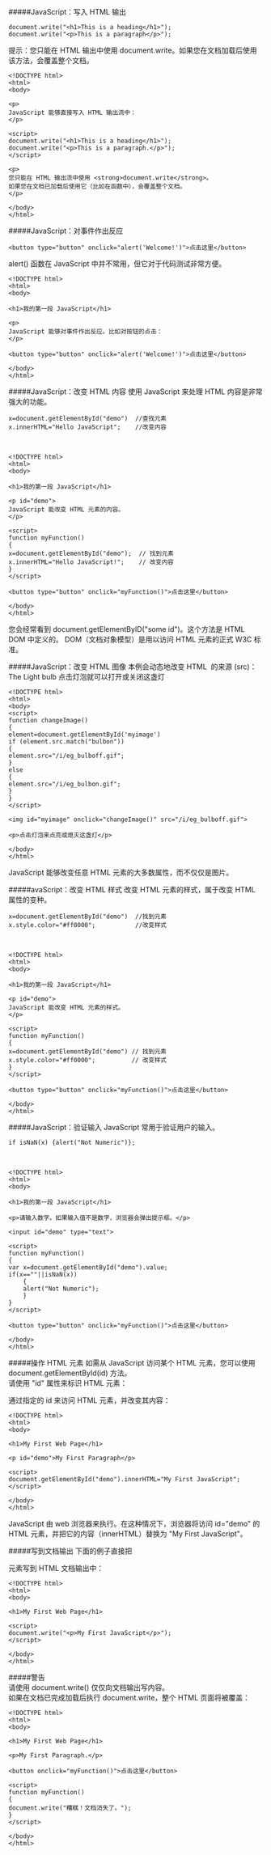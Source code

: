 #####JavaScript：写入 HTML 输出

    document.write("<h1>This is a heading</h1>");
    document.write("<p>This is a paragraph</p>");

提示：您只能在 HTML 输出中使用 document.write。如果您在文档加载后使用该方法，会覆盖整个文档。

    <!DOCTYPE html>
    <html>
    <body>
    
    <p>
    JavaScript 能够直接写入 HTML 输出流中：
    </p>
    
    <script>
    document.write("<h1>This is a heading</h1>");
    document.write("<p>This is a paragraph.</p>");
    </script>
    
    <p>
    您只能在 HTML 输出流中使用 <strong>document.write</strong>。
    如果您在文档已加载后使用它（比如在函数中），会覆盖整个文档。
    </p>
    
    </body>
    </html>

#####JavaScript：对事件作出反应

    <button type="button" onclick="alert('Welcome!')">点击这里</button>

alert() 函数在 JavaScript 中并不常用，但它对于代码测试非常方便。

    <!DOCTYPE html>
    <html>
    <body>
    
    <h1>我的第一段 JavaScript</h1>

    <p>
    JavaScript 能够对事件作出反应。比如对按钮的点击：
    </p>
    
    <button type="button" onclick="alert('Welcome!')">点击这里</button>
    
    </body>
    </html>

#####JavaScript：改变 HTML 内容
使用 JavaScript 来处理 HTML 内容是非常强大的功能。

    x=document.getElementById("demo")  //查找元素
    x.innerHTML="Hello JavaScript";    //改变内容

<br />

    <!DOCTYPE html>
    <html>
    <body>
    
    <h1>我的第一段 JavaScript</h1>
    
    <p id="demo">
    JavaScript 能改变 HTML 元素的内容。
    </p>
    
    <script>
    function myFunction()
    {
    x=document.getElementById("demo");  // 找到元素
    x.innerHTML="Hello JavaScript!";    // 改变内容
    }
    </script>
    
    <button type="button" onclick="myFunction()">点击这里</button>
    
    </body>
    </html>

您会经常看到 document.getElementByID("some id")。这个方法是 HTML DOM 中定义的。
DOM（文档对象模型）是用以访问 HTML 元素的正式 W3C 标准。

#####JavaScript：改变 HTML 图像
本例会动态地改变 HTML <image> 的来源 (src)：
The Light bulb
点击灯泡就可以打开或关闭这盏灯

    <!DOCTYPE html>
    <html>
    <body>
    <script>
    function changeImage()
    {
    element=document.getElementById('myimage')
    if (element.src.match("bulbon"))
    {
    element.src="/i/eg_bulboff.gif";
    }
    else
    {
    element.src="/i/eg_bulbon.gif";
    }
    }
    </script>
    
    <img id="myimage" onclick="changeImage()" src="/i/eg_bulboff.gif">
    
    <p>点击灯泡来点亮或熄灭这盏灯</p>
    
    </body>
    </html>

JavaScript 能够改变任意 HTML 元素的大多数属性，而不仅仅是图片。

#####avaScript：改变 HTML 样式
改变 HTML 元素的样式，属于改变 HTML 属性的变种。

    x=document.getElementById("demo")  //找到元素
	x.style.color="#ff0000";           //改变样式

<br />

	<!DOCTYPE html>
	<html>
	<body>
	
	<h1>我的第一段 JavaScript</h1>
	
	<p id="demo">
	JavaScript 能改变 HTML 元素的样式。
	</p>
	
	<script>
	function myFunction()
	{
	x=document.getElementById("demo") // 找到元素
	x.style.color="#ff0000";          // 改变样式
	}
	</script>
	
	<button type="button" onclick="myFunction()">点击这里</button>
	
	</body>
	</html>

#####JavaScript：验证输入
JavaScript 常用于验证用户的输入。

	if isNaN(x) {alert("Not Numeric")};

<br />

	<!DOCTYPE html>
	<html>
	<body>

	<h1>我的第一段 JavaScript</h1>
	
	<p>请输入数字。如果输入值不是数字，浏览器会弹出提示框。</p>
	
	<input id="demo" type="text">
	
	<script>
	function myFunction()
	{
	var x=document.getElementById("demo").value;
	if(x==""||isNaN(x))
		{
		alert("Not Numeric");
		}
	}
	</script>
	
	<button type="button" onclick="myFunction()">点击这里</button>
	
	</body>
	</html>

#####操作 HTML 元素
如需从 JavaScript 访问某个 HTML 元素，您可以使用 document.getElementById(id) 方法。   
请使用 "id" 属性来标识 HTML 元素：    

通过指定的 id 来访问 HTML 元素，并改变其内容：     

	<!DOCTYPE html>
	<html>
	<body>
	
	<h1>My First Web Page</h1>
	
	<p id="demo">My First Paragraph</p>
	
	<script>
	document.getElementById("demo").innerHTML="My First JavaScript";
	</script>
	
	</body>
	</html>

JavaScript 由 web 浏览器来执行。在这种情况下，浏览器将访问 id="demo" 的 HTML  元素，并把它的内容（innerHTML）替换为 "My First JavaScript"。    

#####写到文档输出
下面的例子直接把 <p> 元素写到 HTML 文档输出中：

	<!DOCTYPE html>
	<html>
	<body>
	
	<h1>My First Web Page</h1>
	
	<script>
	document.write("<p>My First JavaScript</p>");
	</script>
	
	</body>
	</html>

#####警告    
请使用 document.write() 仅仅向文档输出写内容。    
如果在文档已完成加载后执行 document.write，整个 HTML 页面将被覆盖：   

	<!DOCTYPE html>
	<html>
	<body>
	
	<h1>My First Web Page</h1>
	
	<p>My First Paragraph.</p>
	
	<button onclick="myFunction()">点击这里</button>
	
	<script>
	function myFunction()
	{
	document.write("糟糕！文档消失了。");
	}
	</script>
	
	</body>
	</html>
